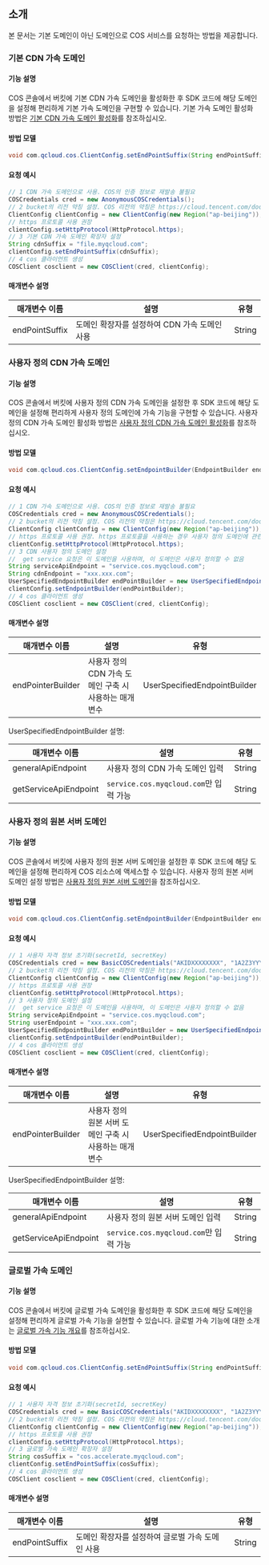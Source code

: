 ## 소개

본 문서는 기본 도메인이 아닌 도메인으로 COS 서비스를 요청하는 방법을 제공합니다.

### 기본 CDN 가속 도메인

#### 기능 설명

COS 콘솔에서 버킷에 기본 CDN 가속 도메인을 활성화한 후 SDK 코드에 해당 도메인을 설정해 편리하게 기본 가속 도메인을 구현할 수 있습니다.
기본 가속 도메인 활성화 방법은 [기본 CDN 가속 도메인 활성화](https://intl.cloud.tencent.com/document/product/436/31505)를 참조하십시오.

#### 방법 모델

```java
void com.qcloud.cos.ClientConfig.setEndPointSuffix(String endPointSuffix)
```

#### 요청 예시

```java
// 1 CDN 가속 도메인으로 사용. COS의 인증 정보로 재발송 불필요
COSCredentials cred = new AnonymousCOSCredentials();
// 2 bucket의 리전 약칭 설정. COS 리전의 약칭은 https://cloud.tencent.com/document/product/436/6224 참조
ClientConfig clientConfig = new ClientConfig(new Region("ap-beijing"));
// https 프로토콜 사용 권장
clientConfig.setHttpProtocol(HttpProtocol.https);
// 3 기본 CDN 가속 도메인 확장자 설정
String cdnSuffix = "file.myqcloud.com";
clientConfig.setEndPointSuffix(cdnSuffix);
// 4 cos 클라이언트 생성
COSClient cosclient = new COSClient(cred, clientConfig);
```

#### 매개변수 설명

| 매개변수 이름            | 설명                          | 유형           |
| ------------------ | ---------------------------- | -------------- |
| endPointSuffix     | 도메인 확장자를 설정하여 CDN 가속 도메인 사용 | String         |

### 사용자 정의 CDN 가속 도메인

#### 기능 설명

COS 콘솔에서 버킷에 사용자 정의 CDN 가속 도메인을 설정한 후 SDK 코드에 해당 도메인을 설정해 편리하게 사용자 정의 도메인에 가속 기능을 구현할 수 있습니다. 사용자 정의 CDN 가속 도메인 활성화 방법은 [사용자 정의 CDN 가속 도메인 활성화](https://intl.cloud.tencent.com/document/product/436/31506)를 참조하십시오.

#### 방법 모델

```java
void com.qcloud.cos.ClientConfig.setEndpointBuilder(EndpointBuilder endpointBuilder)
```

#### 요청 예시

```java
// 1 CDN 가속 도메인으로 사용. COS의 인증 정보로 재발송 불필요
COSCredentials cred = new AnonymousCOSCredentials();
// 2 bucket의 리전 약칭 설정. COS 리전의 약칭은 https://cloud.tencent.com/document/product/436/6224 참조
ClientConfig clientConfig = new ClientConfig(new Region("ap-beijing"));
// https 프로토콜 사용 권장. https 프로토콜을 사용하는 경우 사용자 정의 도메인에 관련 https 인증서 필요
clientConfig.setHttpProtocol(HttpProtocol.https);
// 3 CDN 사용자 정의 도메인 설정
//  get service 요청은 이 도메인을 사용하며, 이 도메인은 사용자 정의할 수 없음
String serviceApiEndpoint = "service.cos.myqcloud.com";
String cdnEndpoint = "xxx.xxx.com";
UserSpecifiedEndpointBuilder endPointBuilder = new UserSpecifiedEndpointBuilder(cdnEndpoint, serviceApiEndpoint);
clientConfig.setEndpointBuilder(endPointBuilder);
// 4 cos 클라이언트 생성
COSClient cosclient = new COSClient(cred, clientConfig);
```

#### 매개변수 설명

| 매개변수 이름               | 설명                          | 유형                            |
| --------------------- | ---------------------------- | ------------------------------ |
| endPointerBuilder     | 사용자 정의 CDN 가속 도메인 구축 시 사용하는 매개변수  | UserSpecifiedEndpointBuilder   |

UserSpecifiedEndpointBuilder 설명:

| 매개변수 이름                  | 설명                                | 유형                            |
| ------------------------ | ---------------------------------- | ------------------------------ |
| generalApiEndpoint       | 사용자 정의 CDN 가속 도메인 입력                    | String                         |
| getServiceApiEndpoint    | `service.cos.myqcloud.com`만 입력 가능 | String                         |


### 사용자 정의 원본 서버 도메인

#### 기능 설명

COS 콘솔에서 버킷에 사용자 정의 원본 서버 도메인을 설정한 후 SDK 코드에 해당 도메인을 설정해 편리하게 COS 리소스에 액세스할 수 있습니다. 사용자 정의 원본 서버 도메인 설정 방법은 [사용자 정의 원본 서버 도메인](https://intl.cloud.tencent.com/document/product/436/31507)을 참조하십시오.

#### 방법 모델

```java
void com.qcloud.cos.ClientConfig.setEndpointBuilder(EndpointBuilder endpointBuilder)
```

#### 요청 예시

```java
// 1 사용자 자격 정보 초기화(secretId, secretKey)
COSCredentials cred = new BasicCOSCredentials("AKIDXXXXXXXX", "1A2Z3YYYYYYYYYY");
// 2 bucket의 리전 약칭 설정. COS 리전의 약칭은 https://cloud.tencent.com/document/product/436/6224 참조
ClientConfig clientConfig = new ClientConfig(new Region("ap-beijing"));
// https 프로토콜 사용 권장
clientConfig.setHttpProtocol(HttpProtocol.https);
// 3 사용자 정의 도메인 설정
//  get service 요청은 이 도메인을 사용하며, 이 도메인은 사용자 정의할 수 없음
String serviceApiEndpoint = "service.cos.myqcloud.com";
String userEndpoint = "xxx.xxx.com";
UserSpecifiedEndpointBuilder endPointBuilder = new UserSpecifiedEndpointBuilder(userEndpoint, serviceApiEndpoint);
clientConfig.setEndpointBuilder(endPointBuilder);
// 4 cos 클라이언트 생성
COSClient cosclient = new COSClient(cred, clientConfig);
```

#### 매개변수 설명

| 매개변수 이름               | 설명                          | 유형                            |
| --------------------- | ---------------------------- | ------------------------------ |
| endPointerBuilder     | 사용자 정의 원본 서버 도메인 구축 시 사용하는 매개변수           | UserSpecifiedEndpointBuilder   |

UserSpecifiedEndpointBuilder 설명:

| 매개변수 이름                  | 설명                                 | 유형                            |
| --------------------- | ------------------------- | ------------------------------ |
| generalApiEndpoint       | 사용자 정의 원본 서버 도메인 입력                        | String      |
| getServiceApiEndpoint    | `service.cos.myqcloud.com`만 입력 가능  | String         |


### 글로벌 가속 도메인

#### 기능 설명

COS 콘솔에서 버킷에 글로벌 가속 도메인을 활성화한 후 SDK 코드에 해당 도메인을 설정해 편리하게 글로벌 가속 기능을 실현할 수 있습니다. 글로벌 가속 기능에 대한 소개는 [글로벌 가속 기능 개요](https://intl.cloud.tencent.com/document/product/436/33409)를 참조하십시오.

#### 방법 모델

```java
void com.qcloud.cos.ClientConfig.setEndPointSuffix(String endPointSuffix)
```

#### 요청 예시

```java
// 1 사용자 자격 정보 초기화(secretId, secretKey)
COSCredentials cred = new BasicCOSCredentials("AKIDXXXXXXXX", "1A2Z3YYYYYYYYYY");
// 2 bucket의 리전 약칭 설정. COS 리전의 약칭은 https://cloud.tencent.com/document/product/436/6224 참조
ClientConfig clientConfig = new ClientConfig(new Region("ap-beijing"));
// https 프로토콜 사용 권장
clientConfig.setHttpProtocol(HttpProtocol.https);
// 3 글로벌 가속 도메인 확장자 설정
String cosSuffix = "cos.accelerate.myqcloud.com";
clientConfig.setEndPointSuffix(cosSuffix);
// 4 cos 클라이언트 생성
COSClient cosclient = new COSClient(cred, clientConfig);
```

#### 매개변수 설명

| 매개변수 이름            | 설명                          | 유형           |
| ------------------ | ---------------------------- | -------------- |
| endPointSuffix     | 도메인 확장자를 설정하여 글로벌 가속 도메인 사용 | String         |
